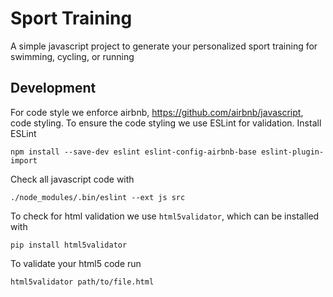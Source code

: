 # Sport Training
A simple javascript project to generate your personalized sport training for swimming, cycling, or running


## Development

For code style we enforce airbnb, https://github.com/airbnb/javascript, code styling.
To ensure the code styling we use ESLint for validation. Install ESLint
```
npm install --save-dev eslint eslint-config-airbnb-base eslint-plugin-import
```
Check all javascript code with
```
./node_modules/.bin/eslint --ext js src
```
To check for html validation we use `html5validator`, which can be installed with
```
pip install html5validator
```
To validate your html5 code run
```
html5validator path/to/file.html
```

